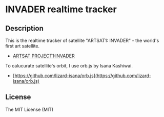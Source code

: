 # INVADER realtime tracker

## Description

This is the realtime tracker of satellite "ARTSAT1: INVADER" - the world's first art satellite.

* [ARTSAT PROJECT1:INVADER](http://artsat.jp/)

To calucurate satellite's orbit, I use orb.js by Isana Kashiwai.

* [https://github.com/lizard-isana/orb.js](https://github.com/lizard-isana/orb.js)

## License

The MIT License (MIT)
